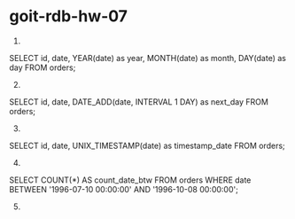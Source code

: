 # goit-rdb-hw-07
1)
SELECT 
	id, 
  	date, 
	 YEAR(date) as year,
  	MONTH(date) as month,
  	DAY(date) as day
FROM orders;

2)
SELECT
	id, 
    	date, 
    	DATE_ADD(date, INTERVAL 1 DAY) as next_day
FROM orders;

3)
SELECT 
	id, 
    	date, 
    	UNIX_TIMESTAMP(date) as timestamp_date
FROM orders;

4)
SELECT COUNT(*) AS count_date_btw
FROM orders
WHERE date BETWEEN '1996-07-10 00:00:00' AND '1996-10-08 00:00:00';

5)

